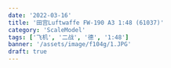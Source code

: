 ```yaml
---
date: '2022-03-16'
title: '田宫Luftwaffe FW-190 A3 1:48 (61037)'
category: 'ScaleModel'
tags: ['飞机', '二战', '德', '1:48']
banner: '/assets/image/f104g/1.JPG'
draft: true
---
```


